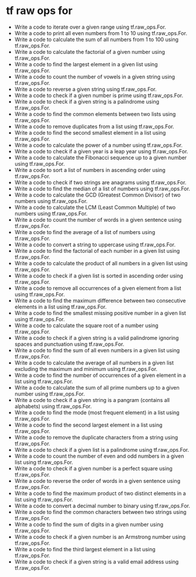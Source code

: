 # tf raw ops for

- Write a code to iterate over a given range using tf.raw_ops.For.
- Write a code to print all even numbers from 1 to 10 using tf.raw_ops.For.
- Write a code to calculate the sum of all numbers from 1 to 100 using tf.raw_ops.For.
- Write a code to calculate the factorial of a given number using tf.raw_ops.For.
- Write a code to find the largest element in a given list using tf.raw_ops.For.
- Write a code to count the number of vowels in a given string using tf.raw_ops.For.
- Write a code to reverse a given string using tf.raw_ops.For.
- Write a code to check if a given number is prime using tf.raw_ops.For.
- Write a code to check if a given string is a palindrome using tf.raw_ops.For.
- Write a code to find the common elements between two lists using tf.raw_ops.For.
- Write a code to remove duplicates from a list using tf.raw_ops.For.
- Write a code to find the second smallest element in a list using tf.raw_ops.For.
- Write a code to calculate the power of a number using tf.raw_ops.For.
- Write a code to check if a given year is a leap year using tf.raw_ops.For.
- Write a code to calculate the Fibonacci sequence up to a given number using tf.raw_ops.For.
- Write a code to sort a list of numbers in ascending order using tf.raw_ops.For.
- Write a code to check if two strings are anagrams using tf.raw_ops.For.
- Write a code to find the median of a list of numbers using tf.raw_ops.For.
- Write a code to calculate the GCD (Greatest Common Divisor) of two numbers using tf.raw_ops.For.
- Write a code to calculate the LCM (Least Common Multiple) of two numbers using tf.raw_ops.For.
- Write a code to count the number of words in a given sentence using tf.raw_ops.For.
- Write a code to find the average of a list of numbers using tf.raw_ops.For.
- Write a code to convert a string to uppercase using tf.raw_ops.For.
- Write a code to find the factorial of each number in a given list using tf.raw_ops.For.
- Write a code to calculate the product of all numbers in a given list using tf.raw_ops.For.
- Write a code to check if a given list is sorted in ascending order using tf.raw_ops.For.
- Write a code to remove all occurrences of a given element from a list using tf.raw_ops.For.
- Write a code to find the maximum difference between two consecutive elements in a list using tf.raw_ops.For.
- Write a code to find the smallest missing positive number in a given list using tf.raw_ops.For.
- Write a code to calculate the square root of a number using tf.raw_ops.For.
- Write a code to check if a given string is a valid palindrome ignoring spaces and punctuation using tf.raw_ops.For.
- Write a code to find the sum of all even numbers in a given list using tf.raw_ops.For.
- Write a code to calculate the average of all numbers in a given list excluding the maximum and minimum using tf.raw_ops.For.
- Write a code to find the number of occurrences of a given element in a list using tf.raw_ops.For.
- Write a code to calculate the sum of all prime numbers up to a given number using tf.raw_ops.For.
- Write a code to check if a given string is a pangram (contains all alphabets) using tf.raw_ops.For.
- Write a code to find the mode (most frequent element) in a list using tf.raw_ops.For.
- Write a code to find the second largest element in a list using tf.raw_ops.For.
- Write a code to remove the duplicate characters from a string using tf.raw_ops.For.
- Write a code to check if a given list is a palindrome using tf.raw_ops.For.
- Write a code to count the number of even and odd numbers in a given list using tf.raw_ops.For.
- Write a code to check if a given number is a perfect square using tf.raw_ops.For.
- Write a code to reverse the order of words in a given sentence using tf.raw_ops.For.
- Write a code to find the maximum product of two distinct elements in a list using tf.raw_ops.For.
- Write a code to convert a decimal number to binary using tf.raw_ops.For.
- Write a code to find the common characters between two strings using tf.raw_ops.For.
- Write a code to find the sum of digits in a given number using tf.raw_ops.For.
- Write a code to check if a given number is an Armstrong number using tf.raw_ops.For.
- Write a code to find the third largest element in a list using tf.raw_ops.For.
- Write a code to check if a given string is a valid email address using tf.raw_ops.For.